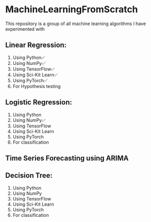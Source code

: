# MachineLearningFromScratch
This repository is a group of all machine learning algorithms I have experimented with

## Linear Regression:
1. Using Python✅
2. Using NumPy✅
3. Using TensorFlow✅
4. Using Sci-Kit Learn✅
5. Using PyTorch✅
6. For Hypothesis testing

## Logistic Regression:
1. Using Python
2. Using NumPy✅
3. Using TensorFlow
4. Using Sci-Kit Learn
5. Using PyTorch
6. For classification

## Time Series Forecasting using ARIMA

## Decision Tree:
1. Using Python
2. Using NumPy
3. Using TensorFlow
4. Using Sci-Kit Learn
5. Using PyTorch
6. For classification

